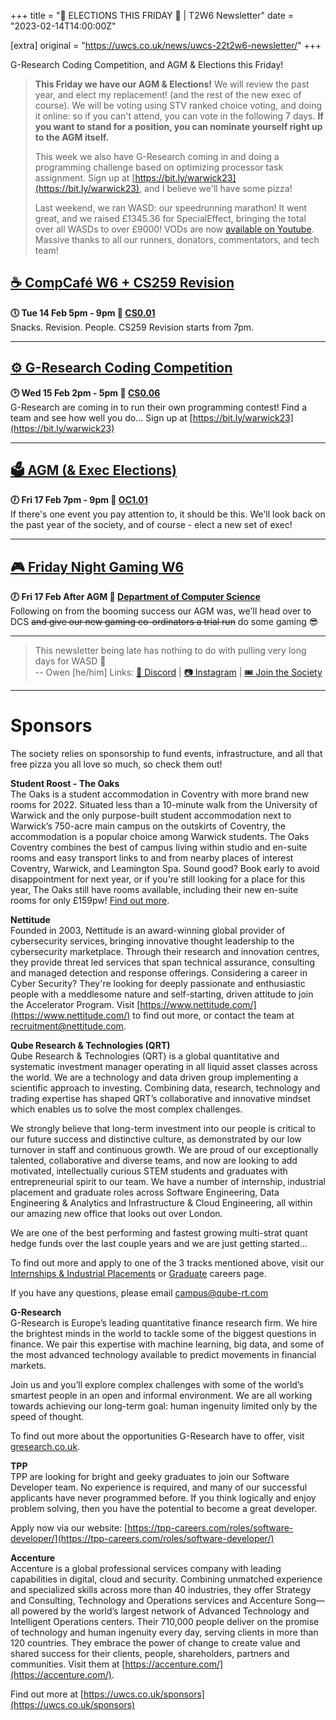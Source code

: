 +++
title = "🚨 ELECTIONS THIS FRIDAY 🚨 | T2W6 Newsletter"
date = "2023-02-14T14:00:00Z"

[extra]
original = "https://uwcs.co.uk/news/uwcs-22t2w6-newsletter/"
+++

<p data-block-key="sfd3i">G-Research Coding Competition, and AGM &amp; Elections this Friday!</p>

<!-- more -->

> **This Friday we have our AGM & Elections!** We will review the past year, and elect my replacement! (and the rest of the new exec of course). We will be voting using STV ranked choice voting, and doing it online: so if you can't attend, you can vote in the following 7 days. **If you want to stand for a position, you can nominate yourself right up to the AGM itself.**
>
> This week we also have G-Research coming in and doing a programming challenge based on optimizing processor task assignment. Sign up at [https://bit.ly/warwick23](https://bit.ly/warwick23), and I believe we'll have some pizza!
>
> Last weekend, we ran WASD: our speedrunning marathon! It went great, and we raised £1345.36 for SpecialEffect, bringing the total over all WASDs to over £9000! VODs are now [available on Youtube](https://www.youtube.com/playlist?list=PL0cMFmWyMFGJfZ_QQoANN5_FYeYio1BHf). Massive thanks to all our runners, donators, commentators, and tech team!


## **[☕ CompCafé W6 + CS259 Revision](https://uwcs.co.uk/events/compcafe-22t2w6/)**
**🕔 Tue 14 Feb 5pm - 9pm  📍 [CS0.01](https://campus.warwick.ac.uk/?cmsid=1557)**  
Snacks. Revision. People. CS259 Revision starts from 7pm.
***

## **[⚙️ G-Research Coding Competition](https://uwcs.co.uk/events/g-research-comp-22/)**
**🕑 Wed 15 Feb 2pm - 5pm  📍 [CS0.06](https://campus.warwick.ac.uk/?cmsid=1560)**  
G-Research are coming in to run their own programming contest! Find a team and see how well you do...
Sign up at [https://bit.ly/warwick23](https://bit.ly/warwick23)

***

## **[🗳️ AGM (& Exec Elections)](https://uwcs.co.uk/events/agm-22/)**
**🕖 Fri 17 Feb 7pm - 9pm  📍 [OC1.01](https://campus.warwick.ac.uk/?cmsid=13278)**  
If there's one event you pay attention to, it should be this. We'll look back on the past year of the society, and of course - elect a new set of exec!

***

## **[🎮 Friday Night Gaming W6](https://uwcs.co.uk/events/fng-22t2w6/)**
**🕖 Fri 17 Feb After AGM  📍 [Department of Computer Science](https://campus.warwick.ac.uk/?cmsid=14)**  
Following on from the booming success our AGM was, we'll head over to DCS ~~and give our new gaming co-ordinators a trial run~~ do some gaming 😎
***

> This newsletter being late has nothing to do with pulling very long days for WASD 👀  
> -- Owen \[he/him]
Links: [💬 Discord](https://discord.uwcs.co.uk/) | [📷 Instagram](https://www.instagram.com/warwickcompsoc/) | [🎟️ Join the Society](https://www.warwicksu.com/societies-sports/societies/computing/)

***
# Sponsors
The society relies on sponsorship to fund events, infrastructure, and all that free pizza you all love so much, so check them out!

**Student Roost - The Oaks**  
The Oaks is a student accommodation in Coventry with more brand new rooms for 2022. Situated less than a 10-minute walk from the University of Warwick and the only purpose-built student accommodation next to Warwick’s 750-acre main campus on the outskirts of Coventry, the accommodation is a popular choice among Warwick students. The Oaks Coventry combines the best of campus living within studio and en-suite rooms and easy transport links to and from nearby places of interest Coventry, Warwick, and Leamington Spa. Sound good? Book early to avoid disappointment for next year, or if you're still looking for a place for this year, The Oaks still have rooms available, including their new en-suite rooms for only £159pw! [Find out more](https://www.studentroost.co.uk/locations/warwick/the-oaks).


**Nettitude**  
Founded in 2003, Nettitude is an award-winning global provider of cybersecurity services, bringing innovative thought leadership to the cybersecurity marketplace. Through their research and innovation centres, they provide threat led services that span technical assurance, consulting and managed detection and response offerings. Considering a career in Cyber Security?  They're looking for deeply passionate and enthusiastic people with a meddlesome nature and self-starting, driven attitude to join the Accelerator Program. Visit [https://www.nettitude.com/](https://www.nettitude.com/) to find out more, or contact the team at [recruitment@nettitude.com](mailto:recruitment@nettitude.com).

**Qube Research & Technologies (QRT)**  
Qube Research & Technologies (QRT) is a global quantitative and systematic investment manager operating in all liquid asset classes across the world. We are a technology and data driven group implementing a scientific approach to investing. Combining data, research, technology and trading expertise has shaped QRT’s collaborative and innovative mindset which enables us to solve the most complex challenges.

We strongly believe that long-term investment into our people is critical to our future success and distinctive culture, as demonstrated by our low turnover in staff and continuous growth. We are proud of our exceptionally talented, collaborative and diverse teams, and now are looking to add motivated, intellectually curious STEM students and graduates with entrepreneurial spirit to our team. We have a number of internship, industrial placement and graduate roles across Software Engineering, Data Engineering & Analytics and Infrastructure & Cloud Engineering, all within our amazing new office that looks out over London.  

We are one of the best performing and fastest growing multi-strat quant hedge funds over the last couple years and we are just getting started…

To find out more and apply to one of the 3 tracks mentioned above, visit our [Internships & Industrial Placements](https://www.qube-rt.com/careers/intern-opportunities/) or [Graduate](https://www.qube-rt.com/careers/graduate-opportunities/) careers page.

If you have any questions, please email [campus@qube-rt.com](mailto:campus@qube-rt.com)

**G-Research**  
G-Research is Europe’s leading quantitative finance research firm. We hire the brightest minds in the world to tackle some of the biggest questions in finance. We pair this expertise with machine learning, big data, and some of the most advanced technology available to predict movements in financial markets.

Join us and you’ll explore complex challenges with some of the world’s smartest people in an open and informal environment. We are all working towards achieving our long-term goal: human ingenuity limited only by the speed of thought.

To find out more about the opportunities G-Research have to offer, visit [gresearch.co.uk](https://gresearch.co.uk).

**TPP**  
TPP are looking for bright and geeky graduates to join our Software Developer team. No experience is required, and many of our successful applicants have never programmed before. If you think logically and enjoy problem solving, then you have the potential to become a great developer.

Apply now via our website: [https://tpp-careers.com/roles/software-developer/](https://tpp-careers.com/roles/software-developer/)

**Accenture**  
Accenture is a global professional services company with leading capabilities in digital, cloud and security. Combining unmatched experience and specialized skills across more than 40 industries, they offer Strategy and Consulting, Technology and Operations services and Accenture Song—all powered by the world’s largest network of Advanced Technology and Intelligent Operations centers. Their 710,000 people deliver on the promise of technology and human ingenuity every day, serving clients in more than 120 countries. They embrace the power of change to create value and shared success for their clients, people, shareholders, partners and communities. Visit them at [https://accenture.com/](https://accenture.com/).

Find out more at [https://uwcs.co.uk/sponsors](https://uwcs.co.uk/sponsors)
